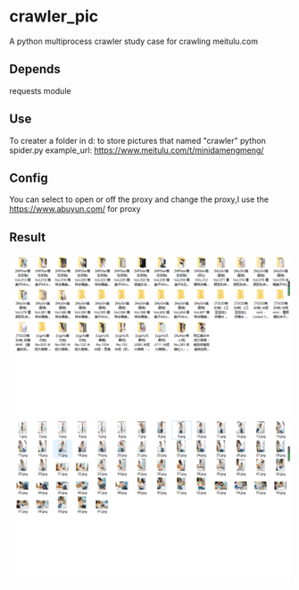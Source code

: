 # crawler_pic
A python multiprocess crawler study case for crawling meitulu.com

## Depends
requests module

## Use
To creater a folder in d: to store pictures that named "crawler" 
python spider.py
example_url: https://www.meitulu.com/t/minidamengmeng/

## Config
You can select to open or off the proxy and change the proxy,I use the https://www.abuyun.com/ for proxy

## Result
![image](https://github.com/Michael-LiK/crawler_pic/blob/master/folder.png)
![image](https://github.com/Michael-LiK/crawler_pic/blob/master/content.png)

